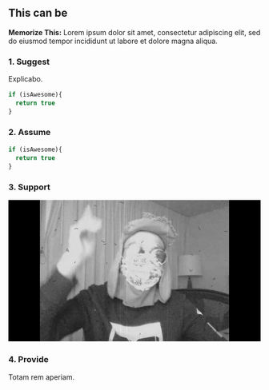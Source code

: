 ## This can be

**Memorize This:** Lorem ipsum dolor sit amet, consectetur adipiscing elit, sed do eiusmod tempor incididunt ut labore et dolore magna aliqua. 

### 1. Suggest

Explicabo. 

```javascript
if (isAwesome){
  return true
}
```

### 2. Assume

```javascript
if (isAwesome){
  return true
}
```

### 3. Support

<img src="images/swfit_leader.png?raw=true"/>

### 4. Provide

Totam rem aperiam.

